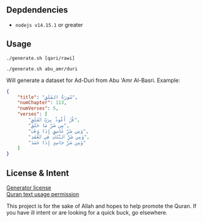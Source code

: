 ## Depdendencies

* `nodejs v14.15.1` or greater

## Usage

`./generate.sh [qari/rawi]`

`./generate.sh abu_amr/duri`

Will generate a dataset for Ad-Duri from Abu 'Amr Al-Basri. Example:

```json
{
	"title": "سُورَةُ الفَلَقِ",
	"numChapter": 113,
	"numVerses": 5,
	"verses": [
		"قُلۡ أَعُوذُ بِرَبِّ ٱلۡفَلَقِ",
		"مِن شَرِّ مَا خَلَقَ",
		"وَمِن شَرِّ غَاسِقٍ إِذَا وَقَبَ",
		"وَمِن شَرِّ ٱلنَّفَّٰثَٰتِ فِي ٱلۡعُقَدِ",
		"وَمِن شَرِّ حَاسِدٍ إِذَا حَسَدَ"
	]
}
```

## License & Intent

[Generator license](../master/LICENSE)<br>
[Quran text usage permission](../master/LICENSE-mushaf.md)

This project is for the sake of Allah and hopes to help promote the Quran. If you have ill intent or are looking for a quick buck, go elsewhere.
